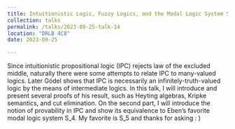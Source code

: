 ```yaml
---
title: Intuitionistic Logic, Fuzzy Logics, and the Modal Logic System S4 - Jin Wei
collection: talks
permalink: /talks/2023-09-25-talk-14
location: "DRLB 4C8"
date: 2023-09-25

---
```


Since intuitionistic propositional logic (IPC) rejects law of the excluded middle, naturally there were some attempts to relate IPC to many-valued logics. Later Gödel shows that IPC is necessarily an infinitely-truth-valued logic by the means of intermediate logics. In this talk, I will introduce and present several proofs of his result, such as Heyting algebras, Kripke semantics, and cut elimination. On the second part, I will introduce the notion of provability in IPC and show its equivalence to Eben’s favorite modal logic system S_4. My favorite is S_5 and thanks for asking : )
